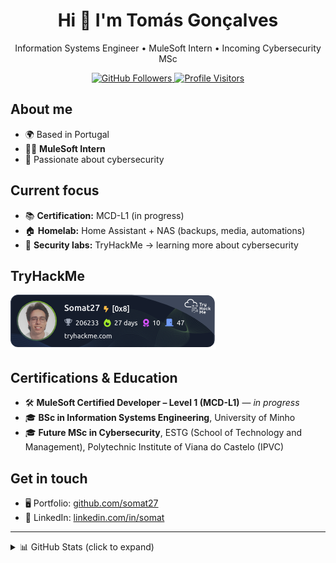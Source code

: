 <h1 align="center">Hi 👋 I'm Tomás Gonçalves</h1>
<p align="center">
  Information Systems Engineer • MuleSoft Intern • Incoming Cybersecurity MSc
</p>

<p align="center">
  <!-- Followers -->
  <a href="https://github.com/somat27">
    <img src="https://img.shields.io/github/followers/somat27?logo=github&style=for-the-badge&color=a855f7&label=Followers" alt="GitHub Followers"/>
  </a>
  <!-- Visitors -->
  <a href="https://visitor-badge.laobi.icu/badge?page_id=somat27.somat27">
    <img src="https://visitor-badge.laobi.icu/badge?page_id=somat27.somat27" alt="Profile Visitors"/>
  </a>
</p>

## About me

- 🌍 Based in Portugal  
- 🧑‍💻 **MuleSoft Intern**  
- 🔐 Passionate about cybersecurity

## Current focus

- 📚 **Certification:** MCD-L1 (in progress)  
- 🏠 **Homelab:** Home Assistant + NAS (backups, media, automations)  
- 🔐 **Security labs:** TryHackMe -> learning more about cybersecurity

## TryHackMe

![TryHackMe](thm_badge.png)

## Certifications & Education
- 🛠️ **MuleSoft Certified Developer – Level 1 (MCD-L1)** — *in progress*  
- 🎓 **BSc in Information Systems Engineering**, University of Minho  
- 🎓 **Future MSc in Cybersecurity**, ESTG (School of Technology and Management), Polytechnic Institute of Viana do Castelo (IPVC)

## Get in touch

- 🖥️ Portfolio: <a href="https://github.com/somat27">github.com/somat27</a>  
- 💼 LinkedIn: <a href="https://www.linkedin.com/in/somat/">linkedin.com/in/somat</a>

---

<details>
  <summary>📊 GitHub Stats (click to expand)</summary>
  <br/>
  <div align="center" style="display:flex;justify-content:center;flex-wrap:wrap;gap:0;">
    <picture>
      <source
        srcset="https://github-readme-stats.vercel.app/api?username=somat27&show_icons=true&rank_icon=github&hide_title=true&hide_border=true&theme=tokyonight"
        media="(prefers-color-scheme: dark)"
      />
      <img
        src="https://github-readme-stats.vercel.app/api?username=somat27&show_icons=true&rank_icon=github&hide_title=true&hide_border=true"
        alt="GitHub Stats"
        style="display:block;margin:0;"
      />
    </picture>
    <picture>
      <source
        srcset="https://github-readme-stats.vercel.app/api/top-langs/?username=somat27&layout=compact&hide_border=true&theme=tokyonight"
        media="(prefers-color-scheme: dark)"
      />
      <img
        src="https://github-readme-stats.vercel.app/api/top-langs/?username=somat27&layout=compact&hide_border=true"
        alt="Top Languages"
        style="display:block;margin:0;"
      />
    </picture>
  </div>
  <div align="center" style="margin-top:0;">
    <picture>
      <source
        srcset="https://streak-stats.demolab.com?user=somat27&hide_border=true&theme=tokyonight"
        media="(prefers-color-scheme: dark)"
      />
      <img
        src="https://streak-stats.demolab.com?user=somat27&hide_border=true"
        alt="GitHub Streak"
        style="display:block;margin:0;"
      />
    </picture>
  </div>
</details>
